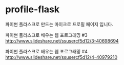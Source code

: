 profile-flask
=============

파이썬 플라스크로 만드는 마이크로 프로필 페이지 입니다.

파이썬 플라스크로 배우는 웹 포르그래밍 #3
http://www.slideshare.net/ssusercf5d12/3-40698694

파이썬 플라스크로 배우는 웹 포르그래밍 #4
http://www.slideshare.net/ssusercf5d12/4-40979210
